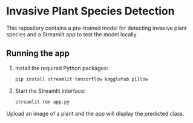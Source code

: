 # Invasive Plant Species Detection

This repository contains a pre-trained model for detecting invasive plant species and
a Streamlit app to test the model locally.

## Running the app

1. Install the required Python packages:

   ```bash
   pip install streamlit tensorflow kagglehub pillow
   ```

2. Start the Streamlit interface:

   ```bash
   streamlit run app.py
   ```

Upload an image of a plant and the app will display the predicted class.
